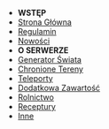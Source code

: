 - **WSTĘP**
- [<i class="bi bi-house-door-fill"></i>Strona Główna](/)
- [<i class="bi bi-file-text-fill"></i>Regulamin](/regulamin.md)
- [<i class="bi bi-megaphone-fill"></i>Nowości](/nowosci)
- **O SERWERZE**
- [<i class="bi bi-globe-americas"></i>Generator Świata](/generator.md)
- [<i class="bi bi-flag-fill"></i>Chronione Tereny](/tereny.md)
- [<i class="bi bi-compass-fill"></i>Teleporty](/teleporty.md)
- [<i class="bi bi-box-seam-fill"></i>Dodatkowa Zawartość](/zawartosc.md)
- [<i class="bi bi-tree-fill"></i>Rolnictwo](/rolnictwo.md)
- [<i class="bi bi-gear-fill"></i>Receptury](/receptury.md)
- [<i class="bi bi-wrench-adjustable"></i>Inne](/inne.md)

<style>
.sidebar-nav {
    i {
        margin-right: 10px;
    }
}
</style>
